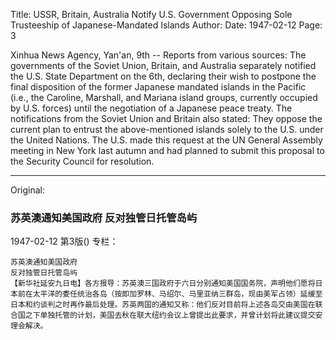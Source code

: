 Title: USSR, Britain, Australia Notify U.S. Government Opposing Sole Trusteeship of Japanese-Mandated Islands
Author:
Date: 1947-02-12
Page: 3

Xinhua News Agency, Yan'an, 9th -- Reports from various sources: The governments of the Soviet Union, Britain, and Australia separately notified the U.S. State Department on the 6th, declaring their wish to postpone the final disposition of the former Japanese mandated islands in the Pacific (i.e., the Caroline, Marshall, and Mariana island groups, currently occupied by U.S. forces) until the negotiation of a Japanese peace treaty. The notifications from the Soviet Union and Britain also stated: They oppose the current plan to entrust the above-mentioned islands solely to the U.S. under the United Nations. The U.S. made this request at the UN General Assembly meeting in New York last autumn and had planned to submit this proposal to the Security Council for resolution.



<hr /> 

Original: 


### 苏英澳通知美国政府  反对独管日托管岛屿

1947-02-12
第3版()
专栏：

    苏英澳通知美国政府
    反对独管日托管岛屿
    【新华社延安九日电】各方报导：苏英澳三国政府于六日分别通知美国国务院，声明他们愿将日本前在太平洋的委任统治各岛（按即加罗林、马绍尔、马里亚纳三群岛，现由美军占领）延缓至日本和约谈判之时再作最后处理。苏英两国的通知又称：他们反对目前将上述各岛交由美国在联合国之下单独托管的计划，美国去秋在联大纽约会议上曾提出此要求，并曾计划将此建议提交安理会解决。
